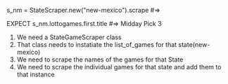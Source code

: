 s_nm = StateScraper.new("new-mexico").scrape #=> <LottoGames for new-mexico>

  EXPECT s_nm.lottogames.first.title #=> Midday Pick 3

1. We need a StateGameScraper class
2. That class needs to instatiate the list_of_games for that state(new-mexico)
3. We need to scrape the names of the games for that State
4. We need to scrape the individual games for that state and add them to that instance
